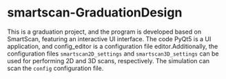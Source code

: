 # smartscan-GraduationDesign
  This is a graduation project, and the program is developed based on SmartScan, featuring an interactive UI interface.
  The code PyQt5 is a UI application, and config_editor is a configuration file editor.Additionally, the configuration files `smartscan2D_settings` and `smartscan3D_settings` can be used for performing 2D and 3D scans, respectively. The simulation can scan the `config` configuration file.

